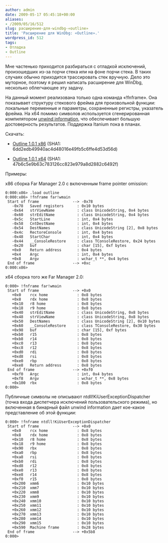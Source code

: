 ```yaml
---
author: admin
date: 2009-05-17 05:45:18+00:00
aliases:
- /2009/05/16/512
slug: расширение-для-windbg-«outline»
title: 'Расширение для WinDbg: «Outline».'
wordpress_id: 512
tags:
- Отладка
- Outline
---
```


Мне частенько приходится разбираться с отладкой исключений, произошедших из-за порчи стека или на фоне порчи стека. В таких случаях обычно приходится трассировать стек вручную. Дело это муторное, поэтому я решил написать расширение для WinDbg, несколько облегчающее эту задачу.

На данный момент реализована только одна команда «!fnframe». Она показывает структуру стекового фрейма для произвольной функции: локальные переменные и параметры, сохраненные регистры, указатель фрейма. На x64 помимо символов используется сгенерированная компилятором [unwind information](http://msdn.microsoft.com/en-us/library/ms794374.aspx), что обеспечивает большую достоверность результатов. Поддержка Itanium пока в планах. 

Скачать:

  * [Outline 1.0.1 x86](/outline/1.0.1/x86/outline.dll) (SHA1: 6dd2edb49940ac4d48016e49fb5c6ffe4d53d56d)

  * [Outline 1.0.1 x64](/outline/1.0.1/x64/outline.dll) (SHA1: 47b6c5e9b63c783126cc823e979a8d2882c6492f)

Примеры:

x86 сборка Far Manager 2.0 с включенным frame pointer omission:

```no-highlight
0:000:x86> .load outline
0:000:x86> !fnframe far!wmain
 Start of frame               --> -0x78
   -0x78   Saved registers      : 0x10 bytes
   -0x64   strViewName          : class UnicodeString, 0x4 bytes
   -0x60   strEditName          : class UnicodeString, 0x4 bytes
   -0x5c   StartLine            : int, 0x4 bytes
   -0x58   CntDestName          : int, 0x4 bytes
   -0x54   DestNames            : class UnicodeString [2], 0x8 bytes
   -0x4c   RectoreConsole       : int, 0x4 bytes
   -0x48   StartChar            : int, 0x4 bytes
   -0x44   __ConsoleRestore     : class TConsoleRestore, 0x24 bytes
   -0x20   buf                  : char [15], 0xf bytes
   +0x0    Return address       : 0x4 bytes
   +0x4    Argc                 : int, 0x4 bytes
   +0x8    Argv                 : wchar_t **, 0x4 bytes
 End of frame                 --> +0xc
0:000:x86>
```

x64 сборка того же Far Manager 2.0:

```no-highlight
0:000> !fnframe far!wmain
 Start of frame               --> +0x0
   +0x0    rcx home             : 0x8 bytes
   +0x8    rdx home             : 0x8 bytes
   +0x10   r8 home              : 0x8 bytes
   +0x18   r9 home              : 0x8 bytes
   +0x40   strEditName          : class UnicodeString, 0x8 bytes
   +0x48   strViewName          : class UnicodeString, 0x8 bytes
   +0x50   DestNames            : class UnicodeString [2], 0x10 bytes
   +0x60   __ConsoleRestore     : class TConsoleRestore, 0x30 bytes
   +0x98   buf                  : char [15], 0xf bytes
   +0xb0   r15                  : 0x8 bytes
   +0xb8   r14                  : 0x8 bytes
   +0xc0   r13                  : 0x8 bytes
   +0xc8   r12                  : 0x8 bytes
   +0xd0   rdi                  : 0x8 bytes
   +0xd8   rsi                  : 0x8 bytes
   +0xe0   rbp                  : 0x8 bytes
   +0xe8   Return address       : 0x8 bytes
 End of frame                 --> +0xf0
   +0xf0   Argc                 : int, 0x4 bytes
   +0xf8   Argv                 : wchar_t **, 0x8 bytes
   +0x100  rbx                  : 0x8 bytes
0:000>
```

Публичные символы не описывают ntdll!KiUserExceptionDispatcher (точка входа диспетчера исключений пользовательского режима), но включенная в бинарный файл unwind information дает кое-какое представление об этой функции:

```no-highlight
0:000> !fnframe ntdll!KiUserExceptionDispatcher
 Start of frame               --> +0x0
   +0x0    rcx home             : 0x8 bytes
   +0x8    rdx home             : 0x8 bytes
   +0x10   r8 home              : 0x8 bytes
   +0x18   r9 home              : 0x8 bytes
   +0x90   rbx                  : 0x8 bytes
   +0xa0   rbp                  : 0x8 bytes
   +0xa8   rsi                  : 0x8 bytes
   +0xb0   rdi                  : 0x8 bytes
   +0xd8   r12                  : 0x8 bytes
   +0xe0   r13                  : 0x8 bytes
   +0xe8   r14                  : 0x8 bytes
   +0xf0   r15                  : 0x8 bytes
   +0x200  xmm6                 : 0x10 bytes
   +0x210  xmm7                 : 0x10 bytes
   +0x220  xmm8                 : 0x10 bytes
   +0x230  xmm9                 : 0x10 bytes
   +0x240  xmm10                : 0x10 bytes
   +0x250  xmm11                : 0x10 bytes
   +0x260  xmm12                : 0x10 bytes
   +0x270  xmm13                : 0x10 bytes
   +0x280  xmm14                : 0x10 bytes
   +0x290  xmm15                : 0x10 bytes
   +0x590  Machine frame        : 0x28 bytes
 End of frame                 --> +0x5b8
0:000>
```
